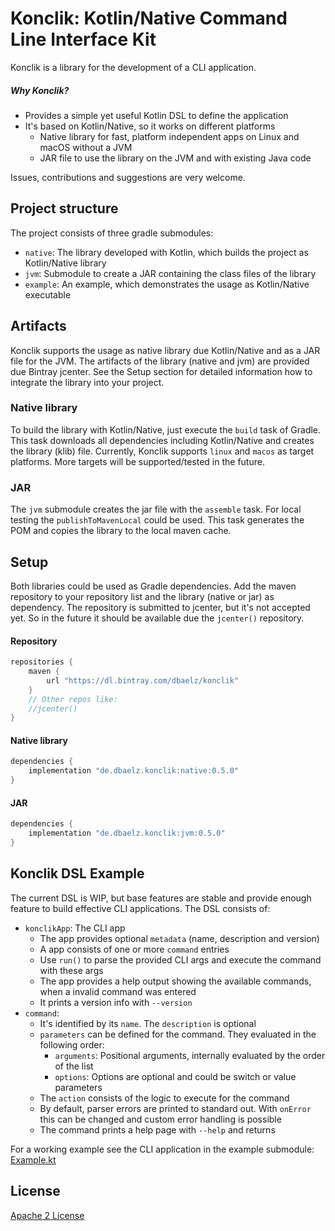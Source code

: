 # Konclik: Kotlin/Native Command Line Interface Kit
Konclik is a library for the development of a CLI application.

##### Why Konclik?
- Provides a simple yet useful Kotlin DSL to define the application
- It's based on Kotlin/Native, so it works on different platforms
  - Native library for fast, platform independent apps on Linux and macOS without a JVM
  - JAR file to use the library on the JVM and with existing Java code

Issues, contributions and suggestions are very welcome.

## Project structure
The project consists of three gradle submodules:
- `native`: The library developed with Kotlin, which builds the project as Kotlin/Native library
- `jvm`: Submodule to create a JAR containing the class files of the library
- `example`: An example, which demonstrates the usage as Kotlin/Native executable


## Artifacts
Konclik supports the usage as native library due Kotlin/Native and as a JAR file for the JVM.
The artifacts of the library (native and jvm) are provided due Bintray jcenter.
See the Setup section for detailed information how to integrate the library into your project.

### Native library
To build the library with Kotlin/Native, just execute the `build` task of Gradle. This task
downloads all dependencies including Kotlin/Native and creates the library (klib) file.
Currently, Konclik supports `linux` and `macos` as target platforms. More targets will
be supported/tested in the future.

### JAR
The `jvm` submodule creates the jar file with the `assemble` task.
For local testing the `publishToMavenLocal` could be used.
This task generates the POM and copies the library to the local maven cache.

## Setup
Both libraries could be used as Gradle dependencies. Add the maven repository
to your repository list and the library (native or jar) as dependency.
The repository is submitted to jcenter, but it's not accepted yet. So in
the future it should be available due the `jcenter()` repository.

#### Repository
```gradle
repositories {
    maven {
        url "https://dl.bintray.com/dbaelz/konclik"
    }
    // Other repos like:
    //jcenter()
}
```

#### Native library
```gradle
dependencies {
    implementation "de.dbaelz.konclik:native:0.5.0"
}
```


#### JAR
```gradle
dependencies {
    implementation "de.dbaelz.konclik:jvm:0.5.0"
}
```



## Konclik DSL Example
The current DSL is WIP, but base features are stable and provide enough
feature to build effective CLI applications. The DSL consists of:
- `konclikApp`: The CLI app
  * The app provides optional `metadata` (name, description and version)
  * A app consists of one or more `command` entries
  * Use `run()` to parse the provided CLI args and execute the command with these args
  * The app provides a help output showing the available commands, when a invalid command was entered
  * It prints a version info with `--version`
- `command`:
  * It's identified by its `name`. The `description` is optional
  * `parameters` can be defined for the command. They evaluated in the following order:
    * `arguments`: Positional arguments, internally evaluated by the order of the list
    * `options`: Options are optional and could be switch or value parameters
  * The `action` consists of the logic to execute for the command
  * By default, parser errors are printed to standard out. With `onError` this can be changed and custom error handling is possible
  * The command prints a help page with `--help` and returns

For a working example see the CLI application in the example submodule: [Example.kt](https://github.com/dbaelz/Konclik/blob/master/example/src/main/kotlin/Example.kt)


## License
[Apache 2 License](https://github.com/dbaelz/OnOff-Tracker/blob/master/LICENSE)
